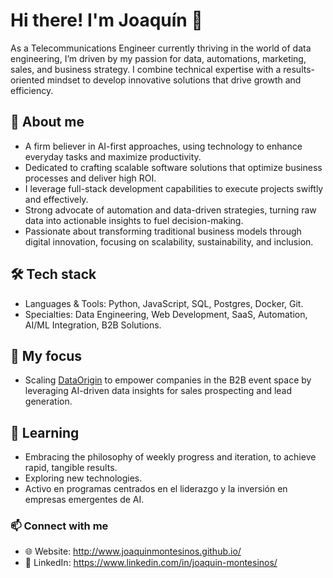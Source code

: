# Hi there! I'm Joaquín 👋
As a Telecommunications Engineer currently thriving in the world of data engineering, I’m driven by my passion for data, automations, marketing, sales, and business strategy. I combine technical expertise with a results-oriented mindset to develop innovative solutions that drive growth and efficiency.

## 🚀 About me
- A firm believer in AI-first approaches, using technology to enhance everyday tasks and maximize productivity.
- Dedicated to crafting scalable software solutions that optimize business processes and deliver high ROI.
- I leverage full-stack development capabilities to execute projects swiftly and effectively.
- Strong advocate of automation and data-driven strategies, turning raw data into actionable insights to fuel decision-making.
- Passionate about transforming traditional business models through digital innovation, focusing on scalability, sustainability, and inclusion.

## 🛠️ Tech stack
- Languages & Tools: Python, JavaScript, SQL, Postgres, Docker, Git.
- Specialties: Data Engineering, Web Development, SaaS, Automation, AI/ML Integration, B2B Solutions.

## 🧠 My focus
- Scaling [DataOrigin](https://dataorigin.es/) to empower companies in the B2B event space by leveraging AI-driven data insights for sales prospecting and lead generation.

## 🌱 Learning
- Embracing the philosophy of weekly progress and iteration, to achieve rapid, tangible results.
- Exploring new technologies.
- Activo en programas centrados en el liderazgo y la inversión en empresas emergentes de AI.
  
### 📫 Connect with me

- 🌐 Website: http://www.joaquinmontesinos.github.io/
- 💼 LinkedIn: https://www.linkedin.com/in/joaquin-montesinos/
